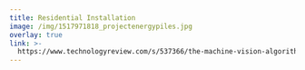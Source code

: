 ```yaml
---
title: Residential Installation
image: /img/1517971818_projectenergypiles.jpg
overlay: true
link: >-
  https://www.technologyreview.com/s/537366/the-machine-vision-algorithm-beating-art-historians-at-their-own-game/
---
```


